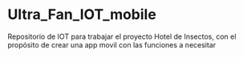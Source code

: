 # Ultra_Fan_IOT_mobile
Repositorio de IOT para trabajar el proyecto Hotel de Insectos, con el propósito de crear una app movil con las funciones a necesitar
